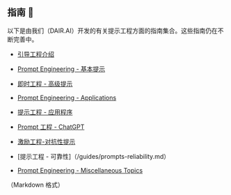 

## 指南 🔮


以下是由我们（DAIR.AI）开发的有关提示工程方面的指南集合。这些指南仍在不断完善中。




- [引导工程介绍](/guides/prompts-intro.md)


- [Prompt Engineering - 基本提示](/guides/prompts-basic-usage.md)


- [即时工程 - 高级提示](/guides/prompts-advanced-usage.md)


- [Prompt Engineering - Applications](/guides/prompts-applications.md) 

- [提示工程 - 应用程序](/guides/prompts-applications.md)


- [Prompt 工程 - ChatGPT](/guides/prompts-chatgpt.md)


- [激励工程-对抗性提示](/guides/prompts-adversarial.md)


- [提示工程 - 可靠性]（/guides/prompts-reliability.md）


- [Prompt Engineering - Miscellaneous Topics](/guides/prompts-miscellaneous.md)

（Markdown 格式）